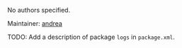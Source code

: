 <div id='duckietown_logs-autogenerated' markdown='1'>


<!-- do not edit this file, autogenerated -->

No authors specified.

Maintainer: [andrea](mailto:andrea@todo.todo)

TODO: Add a description of package `logs` in `package.xml`.



</div>

